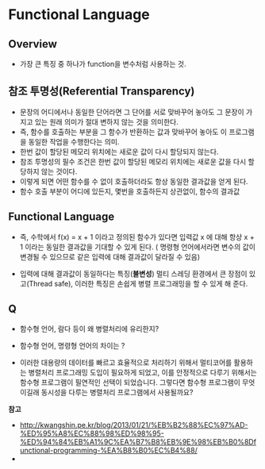 # Functional Language

## Overview  
- 가장 큰 특징 중 하나가 function을 변수처럼 사용하는 것.

## 참조 투명성(Referential Transparency)
- 문장의 어디에서나 동일한 단어라면 그 단어를 서로 맞바꾸어 놓아도 그 문장이 가지고 있는 원래 의미가 절대 변하지 않는 것을 의미한다.  
- 즉, 함수를 호출하는 부분을 그 함수가 반환하는 값과 맞바꾸어 놓아도 이 프로그램을 동일한 작업을 수행한다는 의미.
- 한번 값이 할당된 메모리 위치에는 새로운 값이 다시 할당되지 않는다.  
- 참조 투명성의 필수 조건은 한번 값이 할당된 메모리 위치에는 새로운 값을 다시 할당하지 않는 것이다.  
- 이렇게 되면 어떤 함수를 수 없이 호출하더라도 항상 동일한 결과값을 얻게 된다.  
- 함수 호출 부분이 어디에 있든지, 몇번을 호출하든지 상관없이, 함수의 결과값

## Functional Language

- 즉, 수학에서  f(x) = x + 1 이라고 정의된 함수가 있다면 입력값 x 에 대해 항상 x + 1 이라는 동일한 결과값을 기대할 수 있게 된다. ( 명령형 언어에서라면 변수의 값이 변경될 수 있으므로 같은 입력에 대해 결과값이 달라질 수 있음)

- 입력에 대해 결과값이 동일하다는 특징(**불변성**) 멀티 스레딩 환경에서 큰 장점이 있고(Thread safe), 이러한 특징은 손쉽게 병렬 프로그래밍을 할 수 있게 해 준다.






## Q
- 함수형 언어, 람다 등이 왜 병렬처리에 유리한지?
- 함수형 언어, 명령형 언어의 차이는 ?



- 이러한 대용량의 데이터를 빠르고 효율적으로 처리하기 위해서 멀티코어를 활용하는 병렬처리 프로그래밍 도입이 필요하게 되었고, 이를 안정적으로 다루기 위해서는 함수형 프로그램이 필연적인 선택이 되었습니다. 그렇다면 함수형 프로그램이 무엇이길래 동시성을 다루는 병렬처리 프로그램에서 사용될까요?


**참고**  
- http://kwangshin.pe.kr/blog/2013/01/21/%EB%B2%88%EC%97%AD-%ED%95%A8%EC%88%98%ED%98%95-%ED%94%84%EB%A1%9C%EA%B7%B8%EB%9E%98%EB%B0%8Dfunctional-programming-%EA%B8%B0%EC%B4%88/
-
